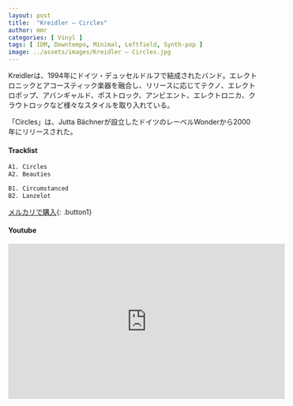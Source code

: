 ```yaml
---
layout: post
title:  "Kreidler – Circles"
author: mmr
categories: [ Vinyl ]
tags: [ IDM, Downtempo, Minimal, Leftfield, Synth-pop ]
image: ../assets/images/Kreidler – Circles.jpg
---
```


Kreidlerは、1994年にドイツ・デュッセルドルフで結成されたバンド。エレクトロニックとアコースティック楽器を融合し、リリースに応じてテクノ、エレクトロポップ、アバンギャルド、ポストロック、アンビエント、エレクトロニカ、クラウトロックなど様々なスタイルを取り入れている。

「Circles」は、Jutta Bächnerが設立したドイツのレーベルWonderから2000年にリリースされた。

#### Tracklist
```md
A1. Circles
A2. Beauties

B1. Circumstanced
B2. Lanzelot
```

[メルカリで購入](https://jp.mercari.com/item/m40999909018?afid=6142608987){: .button1}

#### Youtube
<iframe width="560" height="315" src="https://www.youtube.com/embed/3dWZz6l4dTE?si=5Uco5E0QMO3fRZmG" title="YouTube video player" frameborder="0" allow="accelerometer; autoplay; clipboard-write; encrypted-media; gyroscope; picture-in-picture; web-share" referrerpolicy="strict-origin-when-cross-origin" allowfullscreen></iframe>